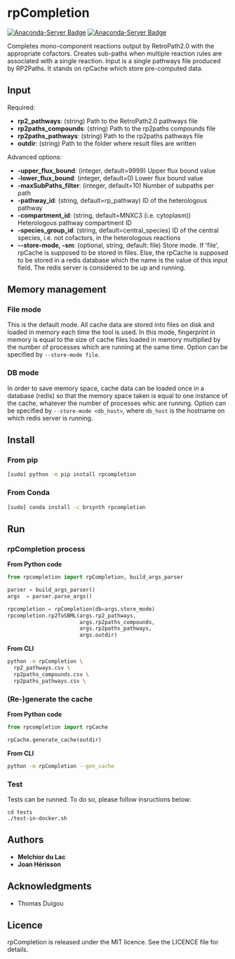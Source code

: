 # rpCompletion

[![Anaconda-Server Badge](https://anaconda.org/brsynth/rpcompletion/badges/latest_release_date.svg)](https://anaconda.org/brsynth/rpcompletion) [![Anaconda-Server Badge](https://anaconda.org/brsynth/rpcompletion/badges/version.svg)](https://anaconda.org/brsynth/rpcompletion)

Completes mono-component reactions output by RetroPath2.0 with the appropriate cofactors. Creates sub-paths when multiple reaction rules are associated with a single reaction. Input is a single pathways file produced by RP2Paths. It stands on rpCache which store pre-computed data.

## Input

Required:
* **rp2_pathways**: (string) Path to the RetroPath2.0 pathways file
* **rp2paths_compounds**: (string) Path to the rp2paths compounds file
* **rp2paths_pathways**: (string) Path to the rp2paths pathways file
* **outdir**: (string) Path to the folder where result files are written

Advanced options:
* **-upper_flux_bound**: (integer, default=9999) Upper flux bound value
* **-lower_flux_bound**: (integer, default=0) Lower flux bound value
* **-maxSubPaths_filter**: (integer, default=10) Number of subpaths per path
* **-pathway_id**: (string, default=rp_pathway) ID of the heterologous pathway
* **-compartment_id**: (string, default=MNXC3 (i.e. cytoplasm)) Heterologous pathway compartment ID
* **-species_group_id**: (string, default=central_species) ID of the central species, i.e. not cofactors, in the heterologous reactions
* **--store-mode, -sm**: (optional, string, default: file) Store mode. If 'file', rpCache is supposed to be stored in files. Else, the rpCache is supposed to be stored in a redis database which the name is the value of this input field. The redis server is considered to be up and running.



## Memory management

### File mode
This is the default mode. All cache data are stored into files on disk and loaded in memory each time the tool is used. In this mode, fingerprint in memory is equal to the size of cache files loaded in memory multiplied by the number of processes which are running at the same time. Option can be specified by `--store-mode file`.

### DB mode
In order to save memory space, cache data can be loaded once in a database (redis) so that the memory space taken is equal to one instance of the cache, whatever the number of processes whic are running. Option can be specified by `--store-mode <db_host>`, where `db_host` is the hostname on which redis server is running.


## Install
### From pip
```sh
[sudo] python -m pip install rpcompletion
```
### From Conda
```sh
[sudo] conda install -c brsynth rpcompletion
```

## Run

### rpCompletion process
**From Python code**
```python
from rpcompletion import rpCompletion, build_args_parser

parser = build_args_parser()
args  = parser.parse_args()

rpcompletion = rpCompletion(db=args.store_mode)
rpcompletion.rp2ToSBML(args.rp2_pathways,
                       args.rp2paths_compounds,
                       args.rp2paths_pathways,
                       args.outdir)
```
**From CLI**
```sh
python -m rpCompletion \
  rp2_pathways.csv \
  rp2paths_compounds.csv \
  rp2paths_pathways.csv \
```

### (Re-)generate the cache
**From Python code**
```python
from rpcompletion import rpCache

rpCache.generate_cache(outdir)
```
**From CLI**
```sh
python -m rpCompletion --gen_cache
```



### Test
Tests can be runned. To do so, please follow insructions below:
```
cd tests
./test-in-docker.sh
```


## Authors

* **Melchior du Lac**
* **Joan Hérisson**

## Acknowledgments

* Thomas Duigou


## Licence
rpCompletion is released under the MIT licence. See the LICENCE file for details.
